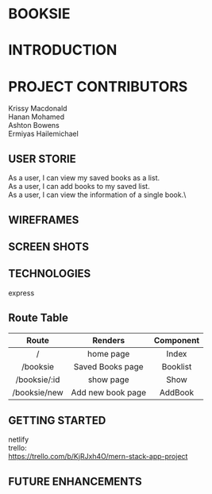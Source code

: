 # BOOKSIE

# INTRODUCTION

# PROJECT CONTRIBUTORS

Krissy Macdonald\
Hanan Mohamed\
Ashton Bowens\
Ermiyas Hailemichael

## USER STORIE

As a user, I can view my saved books as a list.\
As a user, I can add books to my saved list.\
As a user, I can view the information of a single book.\

## WIREFRAMES

## SCREEN SHOTS

## TECHNOLOGIES


express

## Route Table

| Route | Renders | Component |
| :---: | :-----: | :-------: |
| / | home page | Index  |
| /booksie | Saved Books page | Booklist |
| /booksie/:id | show page | Show |
| /booksie/new | Add new book page | AddBook |


## GETTING STARTED

netlify\
trello:\
https://trello.com/b/KjRJxh4O/mern-stack-app-project


## FUTURE ENHANCEMENTS
